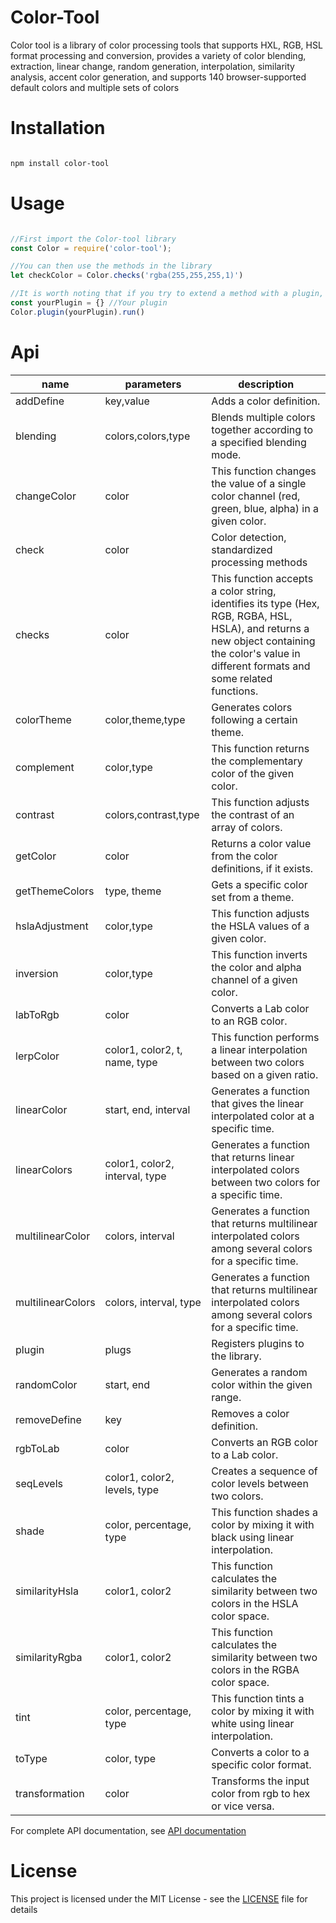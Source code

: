 # Color-Tool

Color tool is a library of color processing tools that supports HXL, RGB, HSL format processing and conversion, provides
a variety of color blending, extraction, linear change, random generation, interpolation, similarity analysis, accent
color generation, and supports 140 browser-supported default colors and multiple sets of colors

# Installation

```bash

npm install color-tool

```

# Usage

```javascript

//First import the Color-tool library
const Color = require('color-tool');

//You can then use the methods in the library
let checkColor = Color.checks('rgba(255,255,255,1)')

//It is worth noting that if you try to extend a method with a plugin, be sure to execute the following code before using the method
const yourPlugin = {} //Your plugin
Color.plugin(yourPlugin).run()

```

# Api

| name              | parameters                     | description                                                                                                                                                                                   |
|-------------------|--------------------------------|-----------------------------------------------------------------------------------------------------------------------------------------------------------------------------------------------|
| addDefine         | key,value                      | Adds a color definition.                                                                                                                                                                      |
| blending          | colors,colors,type             | Blends multiple colors together according to a specified blending mode.                                                                                                                       |
| changeColor       | color                          | This function changes the value of a single color channel (red, green, blue, alpha) in a given color.                                                                                         |
| check             | color                          | Color detection, standardized processing methods                                                                                                                                              |
| checks            | color                          | This function accepts a color string, identifies its type (Hex, RGB, RGBA, HSL, HSLA), and returns a new object containing the color's value in different formats and some related functions. |
| colorTheme        | color,theme,type               | Generates colors following a certain theme.                                                                                                                                                   |
| complement        | color,type                     | This function returns the complementary color of the given color.                                                                                                                             |
| contrast          | colors,contrast,type           | This function adjusts the contrast of an array of colors.                                                                                                                                     |
| getColor          | color                          | Returns a color value from the color definitions, if it exists.                                                                                                                               |
| getThemeColors    | type,  theme                   | Gets a specific color set from a theme.                                                                                                                                                       |
| hslaAdjustment    | color,type                     | This function adjusts the HSLA values of a given color.                                                                                                                                       |
| inversion         | color,type                     | This function inverts the color and alpha channel of a given color.                                                                                                                           |
| labToRgb          | color                          | Converts a Lab color to an RGB color.                                                                                                                                                         |
| lerpColor         | color1, color2, t, name, type  | This function performs a linear interpolation between two colors based on a given ratio.                                                                                                      |
| linearColor       | start, end, interval           | Generates a function that gives the linear interpolated color at a specific time.                                                                                                             |
| linearColors      | color1, color2, interval, type | Generates a function that returns linear interpolated colors between two colors for a specific time.                                                                                          |
| multilinearColor  | colors, interval               | Generates a function that returns multilinear interpolated colors among several colors for a specific time.                                                                                   |
| multilinearColors | colors, interval, type         | Generates a function that returns multilinear interpolated colors among several colors for a specific time.                                                                                   |
| plugin            | plugs                          | Registers plugins to the library.                                                                                                                                                             |
| randomColor       | start, end                     | Generates a random color within the given range.                                                                                                                                              |
| removeDefine      | key                            | Removes a color definition.                                                                                                                                                                   |
| rgbToLab          | color                          | Converts an RGB color to a Lab color.                                                                                                                                                         |
| seqLevels         | color1, color2, levels, type   | Creates a sequence of color levels between two colors.                                                                                                                                        |
| shade             | color, percentage, type        | This function shades a color by mixing it with black using linear interpolation.                                                                                                              |
| similarityHsla    | color1, color2                 | This function calculates the similarity between two colors in the HSLA color space.                                                                                                           |
| similarityRgba    | color1, color2                 | This function calculates the similarity between two colors in the RGBA color space.                                                                                                           |
| tint              | color, percentage, type        | This function tints a color by mixing it with white using linear interpolation.                                                                                                               |
| toType            | color, type                    | Converts a color to a specific color format.                                                                                                                                                  |
| transformation    | color                          | Transforms the input color from rgb to hex or vice versa.                                                                                                                                     |

For complete API documentation, see [API documentation](https://spritebottle.github.io/)

# License

This project is licensed under the MIT License - see the [LICENSE](LICENSE) file for details
